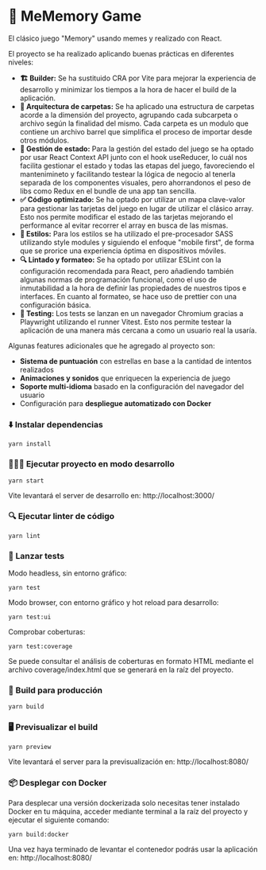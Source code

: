 # 🧠 MeMemory Game

El clásico juego "Memory" usando memes y realizado con React.

El proyecto se ha realizado aplicando buenas prácticas en diferentes niveles:

- **🏗️ Builder:** Se ha sustituido CRA por Vite para mejorar la experiencia de desarrollo y minimizar los tiempos a la hora de hacer el build de la aplicación.
- **📂 Arquitectura de carpetas:** Se ha aplicado una estructura de carpetas acorde a la dimensión del proyecto, agrupando cada subcarpeta o archivo según la finalidad del mismo. Cada carpeta es un modulo que contiene un archivo barrel que simplifica el proceso de importar desde otros módulos.
- **💾 Gestión de estado:** Para la gestión del estado del juego se ha optado por usar React Context API junto con el hook useReducer, lo cuál nos facilita gestionar el estado y todas las etapas del juego, favoreciendo el mantenimineto y facilitando testear la lógica de negocio al tenerla separada de los componentes visuales, pero ahorrandonos el peso de libs como Redux en el bundle de una app tan sencilla.
- **✅ Código optimizado:** Se ha optado por utilizar un mapa clave-valor para gestionar las tarjetas del juego en lugar de utilizar el clásico array. Esto nos permite modificar el estado de las tarjetas mejorando el performance al evitar recorrer el array en busca de las mismas.
- **🎨 Estilos:** Para los estilos se ha utilizado el pre-procesador SASS utilizando style modules y siguiendo el enfoque "mobile first", de forma que se prorice una experiencia óptima en dispositivos móviles.
- **🔍 Lintado y formateo:** Se ha optado por utilizar ESLint con la configuración recomendada para React, pero añadiendo también algunas normas de programación funcional, como el uso de inmutabilidad a la hora de definir las propiedades de nuestros tipos e interfaces. En cuanto al formateo, se hace uso de prettier con una configuración básica.
- **🧪 Testing:** Los tests se lanzan en un navegador Chromium gracias a Playwright utilizando el runner Vitest. Esto nos permite testear la aplicación de una manera más cercana a como un usuario real la usaría.

Algunas features adicionales que he agregado al proyecto son:

- **Sistema de puntuación** con estrellas en base a la cantidad de intentos realizados
- **Animaciones y sonidos** que enriquecen la experiencia de juego
- **Soporte multi-idioma** basado en la configuración del navegador del usuario
- Configuración para **despliegue automatizado con Docker**

### ⬇️ Instalar dependencias

```console
yarn install
```

### 🧑🏻‍💻 Ejecutar proyecto en modo desarrollo

```console
yarn start
```

Vite levantará el server de desarrollo en: http://localhost:3000/

### 🔍 Ejecutar linter de código

```console
yarn lint
```

### 🧪 Lanzar tests

Modo headless, sin entorno gráfico:

```console
yarn test
```

Modo browser, con entorno gráfico y hot reload para desarrollo:

```console
yarn test:ui
```

Comprobar coberturas:

```console
yarn test:coverage
```

Se puede consultar el análisis de coberturas en formato HTML mediante el archivo coverage/index.html que se generará en la raíz del proyecto.

### 🚀 Build para producción

```console
yarn build
```

### 🖥️ Previsualizar el build

```console
yarn preview
```

Vite levantará el server para la previsualización en: http://localhost:8080/

### 📦 Desplegar con Docker

Para desplecar una versión dockerizada solo necesitas tener instalado Docker en tu máquina, acceder mediante terminal a la raíz del proyecto y ejecutar el siguiente comando:

```console
yarn build:docker
```

Una vez haya terminado de levantar el contenedor podrás usar la aplicación en: http://localhost:8080/
